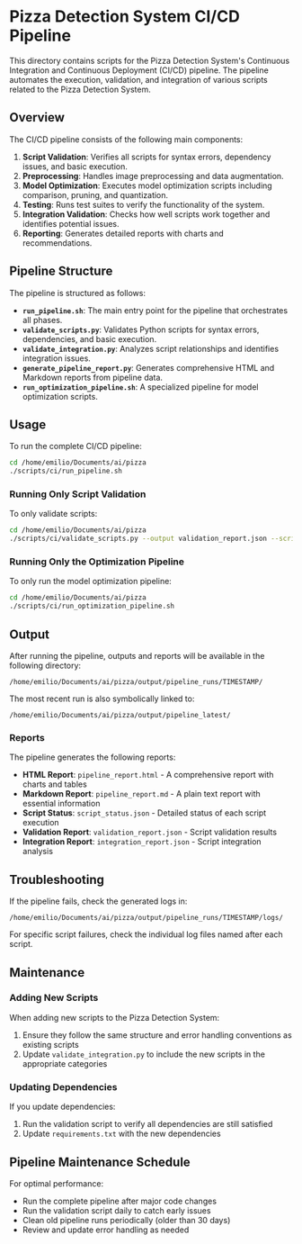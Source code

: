 # Pizza Detection System CI/CD Pipeline

This directory contains scripts for the Pizza Detection System's Continuous Integration and Continuous Deployment (CI/CD) pipeline. The pipeline automates the execution, validation, and integration of various scripts related to the Pizza Detection System.

## Overview

The CI/CD pipeline consists of the following main components:

1. **Script Validation**: Verifies all scripts for syntax errors, dependency issues, and basic execution.
2. **Preprocessing**: Handles image preprocessing and data augmentation.
3. **Model Optimization**: Executes model optimization scripts including comparison, pruning, and quantization.
4. **Testing**: Runs test suites to verify the functionality of the system.
5. **Integration Validation**: Checks how well scripts work together and identifies potential issues.
6. **Reporting**: Generates detailed reports with charts and recommendations.

## Pipeline Structure

The pipeline is structured as follows:

- **`run_pipeline.sh`**: The main entry point for the pipeline that orchestrates all phases.
- **`validate_scripts.py`**: Validates Python scripts for syntax errors, dependencies, and basic execution.
- **`validate_integration.py`**: Analyzes script relationships and identifies integration issues.
- **`generate_pipeline_report.py`**: Generates comprehensive HTML and Markdown reports from pipeline data.
- **`run_optimization_pipeline.sh`**: A specialized pipeline for model optimization scripts.

## Usage

To run the complete CI/CD pipeline:

```bash
cd /home/emilio/Documents/ai/pizza
./scripts/ci/run_pipeline.sh
```

### Running Only Script Validation

To only validate scripts:

```bash
cd /home/emilio/Documents/ai/pizza
./scripts/ci/validate_scripts.py --output validation_report.json --scripts-dir scripts
```

### Running Only the Optimization Pipeline

To only run the model optimization pipeline:

```bash
cd /home/emilio/Documents/ai/pizza
./scripts/ci/run_optimization_pipeline.sh
```

## Output

After running the pipeline, outputs and reports will be available in the following directory:

```
/home/emilio/Documents/ai/pizza/output/pipeline_runs/TIMESTAMP/
```

The most recent run is also symbolically linked to:

```
/home/emilio/Documents/ai/pizza/output/pipeline_latest/
```

### Reports

The pipeline generates the following reports:

- **HTML Report**: `pipeline_report.html` - A comprehensive report with charts and tables
- **Markdown Report**: `pipeline_report.md` - A plain text report with essential information
- **Script Status**: `script_status.json` - Detailed status of each script execution
- **Validation Report**: `validation_report.json` - Script validation results
- **Integration Report**: `integration_report.json` - Script integration analysis

## Troubleshooting

If the pipeline fails, check the generated logs in:

```
/home/emilio/Documents/ai/pizza/output/pipeline_runs/TIMESTAMP/logs/
```

For specific script failures, check the individual log files named after each script.

## Maintenance

### Adding New Scripts

When adding new scripts to the Pizza Detection System:

1. Ensure they follow the same structure and error handling conventions as existing scripts
2. Update `validate_integration.py` to include the new scripts in the appropriate categories

### Updating Dependencies

If you update dependencies:

1. Run the validation script to verify all dependencies are still satisfied
2. Update `requirements.txt` with the new dependencies

## Pipeline Maintenance Schedule

For optimal performance:

- Run the complete pipeline after major code changes
- Run the validation script daily to catch early issues
- Clean old pipeline runs periodically (older than 30 days)
- Review and update error handling as needed
